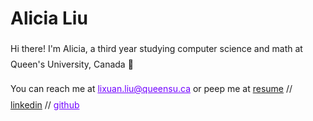 <style>
  h1 a {display: none;}
  .container-lg {min-width: 200px; max-width: 680px; padding: 45px;}
  h1 {font-style: bold;}
  h3,h4,h5,h6,p {line-height: 1.8em;}
  a {color: #7100FF}
</style>

# Alicia Liu

Hi there! I'm Alicia, a third year studying computer science and math at Queen's University, Canada 👋

You can reach me at [lixuan.liu@queensu.ca](mailto:lixuan.liu@queensu.ca) or peep me at 
[resume]() // [linkedin]() // [github](https://github.com/AliciaLiu97)
